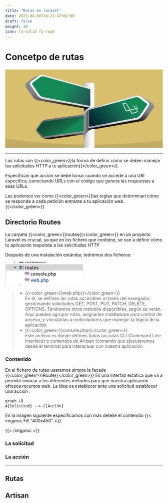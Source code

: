 ```yaml
---
title: "Rutas en laravel"
date: 2023-04-08T18:21:47+02:00
draft: false
weight: 30
icon: fa-solid fa-road
---
```

# Concetpo de rutas
####
![img_1.png](img_1.png)
****
Las rutas son {{<color_green>}}la forma de definir cómo se deben manejar las solicitudes HTTP a tu aplicación{{</color_green>}}.

Especifican qué acción se debe tomar cuando se accede a una URI específica, conectando URLs con el código que genera las respuestas a esas URLs.

Las podemos ver como {{<color_green>}}las reglas que determinan cómo se responde a cada petición entrante a tu aplicación web.{{</color_green>}}
## Directorio Routes   
La carpeta {{<color_green>}}routes{{</color_green>}} en un proyecto Laravel es crucial, ya que en los fichero que contiene, se van a  definir cómo tu aplicación responde a las solicitudes HTTP

Después de una instalación estándar, tedremos dos ficheros:   

![img_2.png](img_2.png)    

>* {{<color_green>}}web.php{{</color_green>}}    
En él, se definen las rutas accesibles a través del navegador, gestionando solicitudes GET, POST, PUT, PATCH, DELETE, OPTIONS.
Tendremos otros métodos disponibles, según se verán.  
Aquí puedes agrupar rutas, asignarles middleware para control de acceso, y vincularlas a controladores que manejan la lógica de la aplicación.
>* {{<color_green>}}console.php{{</color_green>}}   
Este archivo es donde defines todas las rutas CLI (Command Line Interface) o comandos de Artisan (comando que ejecutaremos desde el terminal para interactuar con nuestra aplicación
>
### Contenido
En el fichero de rutas usaremos simpre la facade {{<color_green>}}Route{{</color_green>}}
Es una Interfaz estática que va a permitir invocar  a los diferentes métodos para que nuestra aplicación ofrezca recursos web.
La idea es establecer ante una solicitud establecer una acción :

```mermaid
graph LR
A[Solicitud] --> C[Acción]

```

En la imagen siguiente especificamos con más detelle el contenido
{{< imgproc  Fill "400x450" >}}

{{< /imgproc >}}
### La solicitud
### La acción 

***

 
## Rutas
## Artisan


